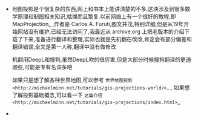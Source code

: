 - 地图投影是个很复杂的东西,网上和书本上能讲清楚的不多,这块涉及到很多数学原理和制图相关知识,枯燥而且繁复.以前网络上有一个很好的教程,即 MapProjection_ ,作者是 Carlos A. Furuti,图文并茂,特别详细,但是从19年开始网站没有维护,已经无法访问了,我最近从 archive.org 上把老版本的介绍下载了下来,准备进行翻译和整理,实际也就是先机翻在改改,肯定会有部分偏差和翻译错误,全文是第一人称,翻译中没有做修改
  
  机翻用DeepL和搜狗,虽然DeepL吹的很厉害,但是大部分时候搜狗翻译的更通顺些,可能是专有名词多吧
  
  如果只是想了解各种世界地图,可以参考 `世界地图投影 <http://michaelminn.net/tutorials/gis-projections-world/>`_ ,
  如果想了解投影基础概念,可以看一下 `这篇介绍 <http://michaelminn.net/tutorials/gis-projections/index.html>`_
-